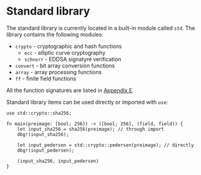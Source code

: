 # Standard library

The standard library is currently located in a built-in module called `std`.
The library contains the following modules:
- `crypto` - cryptographic and hash functions
    - `ecc` - elliptic curve cryptography
    - `schnorr` - EDDSA signatyre verification
- `convert` - bit array conversion functions
- `array` - array processing functions
- `ff` - finite field functions

All the function signatures are listed in [Appendix E](../appendix/E-standard-library.md).

Standard library items can be used directly or imported with `use`:

```rust,no_run,noplaypen
use std::crypto::sha256;

fn main(preimage: [bool; 256]) -> ([bool; 256], (field, field)) {
    let input_sha256 = sha256(preimage); // through import
    dbg!(input_sha256);

    let input_pedersen = std::crypto::pedersen(preimage); // directly
    dbg!(input_pedersen);

    (input_sha256, input_pedersen)
}
```
